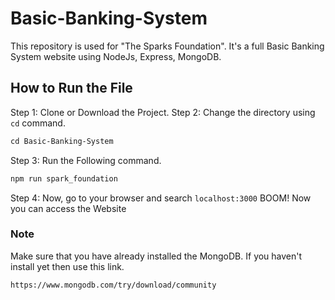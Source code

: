 # Basic-Banking-System
This repository is used for "The Sparks Foundation". It's a full Basic Banking System website using NodeJs, Express, MongoDB.

## How to Run the File

Step 1: Clone or Download the Project.
Step 2: Change the directory using `cd` command.
```md
cd Basic-Banking-System
```

Step 3: Run the Following command.
```md
npm run spark_foundation
```

Step 4: Now, go to your browser and search `localhost:3000`
BOOM! Now you can access the Website

### Note 
Make sure that you have already installed the MongoDB.
If you haven't install yet then use this link.
```md 
https://www.mongodb.com/try/download/community
```


